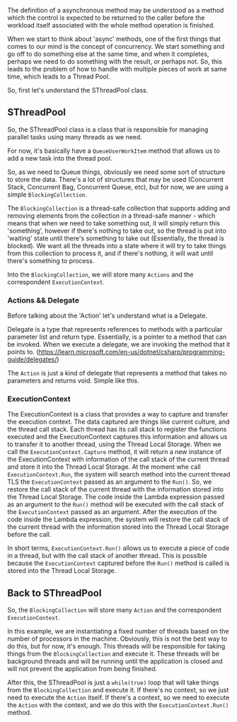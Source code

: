 ﻿The definition of a asynchronous method may be understood as a method which the control is expected to
be returned to the caller before the workload itself associated with the whole method operation is finished. 

When we start to think about 'async' methods, one of the first things that comes to our mind is the concept of concurrency.
We start something and go off to do something else at the same time, and when it completes, perhaps we need to do 
something with the result, or perhaps not.
So, this leads to the problem of how to handle with multiple pieces of work at same time, which leads to a Thread Pool.

So, first let's understand the SThreadPool class.

## SThreadPool

So, the SThreadPool class is a class that is responsible for managing parallel tasks using many threads as we need. 

For now, it's basically have a `QueueUserWorkItem` method that allows us to add a new task into the thread pool.

So, as we need to Queue things, obviously we need some sort of structure to store the data. There's a lot of structures 
that may be used (Concurrent Stack, Concurrent Bag, Concurrent Queue, etc), but for now, we are using a simple 
`BlockingCollection`.

The `BlockingCollection` is a thread-safe collection that supports adding and removing elements from the collection 
in a thread-safe manner - which means that when we need to take something out, it will simply return this 'something',
however if there's nothing to take out, so the thread is put into 'waiting' state
until there's something to take out (Essentially, the thread is blocked). We want all the threads into a state where it 
will try to take things from this collection to process it, and if there's nothing, it will wait until there's something
to process.

Into the `BlockingCollection`, we will store many `Actions` and the correspondent `ExecutionContext`.

### Actions && Delegate

Before talking about the 'Action' let's understand what is a Delegate. 

Delegate is a type that represents references to methods with a particular parameter list and return type. Essentially,
is a pointer to a method that can be invoked. When we execute a delegate, we are invoking the method that it points to.
(https://learn.microsoft.com/en-us/dotnet/csharp/programming-guide/delegates/)

The `Action` is just a kind of delegate that represents a method that takes no parameters and returns void. Simple like
this.

### ExecutionContext

The ExecutionContext is a class that provides a way to capture and transfer the execution context. The data captured are
things like current culture, and the thread call stack. Each thread has its call stack to register the functions executed 
and the ExecutionContext captures this information and allows us to transfer it to another thread, using the Thread Local
Storage. When we call the `ExecutionContext.Capture` method, it will return a new instance of the ExecutionContext with information
of the call stack of the current thread and store it into the Thread Local Storage. At the moment whe call `ExecutionContext.Run`,
the system will search method into the current thread TLS the `ExecutionContext` passed as an argument to the `Run()`.
So, we restore the call stack of the current thread with the information stored into the Thread Local Storage. The code 
inside the Lambda expression passed as an argument to the `Run()` method will be executed with the call stack of the 
`ExecutionContext` passed as an argument. After the execution of the code inside the Lambda expression, the system will
restore the call stack of the current thread with the information stored into the Thread Local Storage before the call.

In short terms, `ExecutionContext.Run()` allows us to execute a piece of code in a thread, but with the call stack of another thread.
This is possible because the `ExecutionContext` captured before the `Run()` method is called is stored into the Thread Local Storage.

## Back to SThreadPool

So, the `BlockingCollection` will store many `Action` and the correspondent `ExecutionContext`. 

In this example, we are instantiating a fixed number of threads based on the number of processors in the machine. Obviously,
this is not the best way to do this, but for now, it's enough. This threads will be responsible for taking things from the
`BlockingCollection` and execute it. These threads will be background threads and will be running until the application is
closed and will not prevent the application from being finished.

After this, the SThreadPool is just a `while(true)` loop that will take things from the `BlockingCollection` and execute it. If there's 
no context, so we just need to execute the `Action` itself. If there's a context, so we need to execute the `Action` with
the context, and we do this with the `ExecutionContext.Run()` method. 



